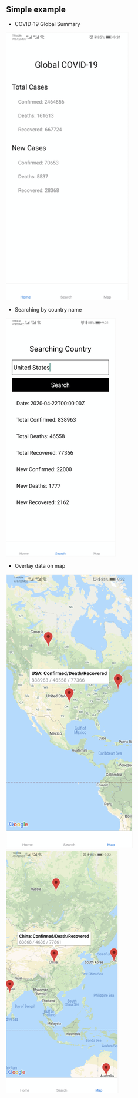 ## Simple example
* COVID-19 Global Summary
<img src="Global.png">

* Searching by country name
<img src="Search.png">

* Overlay data on map
<img src="Map1.png">
<img src="Map2.png">       
